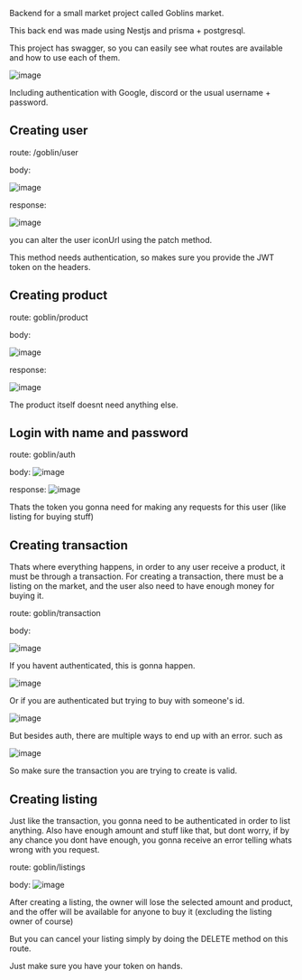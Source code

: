 Backend for a small market project called Goblins market.


This back end was made using Nestjs and prisma + postgresql.


This project has swagger, so you can easily see what routes are available and how to use each of them.

![image](https://user-images.githubusercontent.com/18023467/144631676-2e6e8a70-8eb3-4e76-8c46-40d6594c59c7.png)


Including authentication with Google, discord or the usual username + password.


## Creating user 

route: /goblin/user

body:

![image](https://user-images.githubusercontent.com/18023467/144632142-5e74de92-39dd-4135-9375-5f4cfe4d4b49.png)

response: 

![image](https://user-images.githubusercontent.com/18023467/144632198-3b7a530a-4e15-43b7-b6e0-b466887169fb.png)


you can alter the user iconUrl using the patch method.

This method needs authentication, so makes sure you provide the JWT token on the headers.


## Creating product 

route: goblin/product

body:

![image](https://user-images.githubusercontent.com/18023467/144632425-cad56df1-f40d-4522-befc-d4d34a3bf0dc.png)

response: 

![image](https://user-images.githubusercontent.com/18023467/144632565-87142170-dc89-4bf5-a7db-9b19b90fe06c.png)


The product itself doesnt need anything else.

## Login with name and password 

route: goblin/auth

body: ![image](https://user-images.githubusercontent.com/18023467/144633229-d5c19fb2-7773-47b9-97b5-11e02c66e5bc.png)

response: ![image](https://user-images.githubusercontent.com/18023467/144633244-366a334e-231b-4ea7-a458-581d1a52a89e.png)


Thats the token you gonna need for making any requests for this user (like listing for buying stuff)


## Creating transaction 

Thats where everything happens, in order to any user receive a product, it must be through a transaction.
For creating a transaction, there must be a listing on the market, and the user also need to have enough money for buying it.

route: goblin/transaction

body:

![image](https://user-images.githubusercontent.com/18023467/144632927-bb6b6de2-c010-4cca-b6cd-3734142bf8ea.png)


If you havent authenticated, this is gonna happen.

![image](https://user-images.githubusercontent.com/18023467/144632996-f75d79a4-9e24-4c6d-bcac-d24122b1ce7a.png)

Or if you are authenticated but trying to buy with someone's id.

![image](https://user-images.githubusercontent.com/18023467/144633589-a3d13cd3-b395-46d7-80a4-276c420f5e3e.png)



But besides auth, there are multiple ways to end up with an error. such as

![image](https://user-images.githubusercontent.com/18023467/144633480-4fc70c5f-5539-488d-88c0-eae779a29738.png)


So make sure the transaction you are trying to create is valid.



## Creating listing

Just like the transaction, you gonna need to be authenticated in order to list anything.
Also have enough amount and stuff like that, but dont worry, 
if by any chance you dont have enough, you gonna receive an error telling whats wrong with you request.

route: goblin/listings

body: ![image](https://user-images.githubusercontent.com/18023467/144634026-9129b3fc-3d69-4543-9536-3aba73f89a0c.png)


After creating a listing, the owner will lose the selected amount and product, and the offer will be available for anyone to buy it (excluding the listing owner of course)

But you can cancel your listing simply by doing the DELETE method on this route.


Just make sure you have your token on hands.

